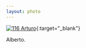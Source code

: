 ```yaml
---
layout: photo
---
```


[![116 Arturo](https://c2.staticflickr.com/6/5680/22284573095_dc876bb055_c.jpg)](https://www.flickr.com/photos/131440297@N08/22284573095/){:target="_blank"}

Alberto.
